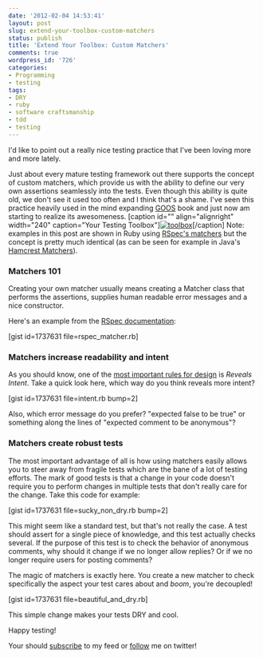 ```yaml
---
date: '2012-02-04 14:53:41'
layout: post
slug: extend-your-toolbox-custom-matchers
status: publish
title: 'Extend Your Toolbox: Custom Matchers'
comments: true
wordpress_id: '726'
categories:
- Programming
- testing
tags:
- DRY
- ruby
- software craftsmanship
- tdd
- testing
---
```


I'd like to point out a really nice testing practice that I've been loving more and more lately.

Just about every mature testing framework out there supports the concept of custom matchers, which provide us with the ability to define our very own assertions seamlessly into the tests. Even though this ability is quite old, we don't see it used too often and I think that's a shame. I've seen this practice heavily used in the mind expanding [GOOS](http://www.amazon.com/gp/product/0321503627?ie=UTF8&tag=thcodu02-20&linkCode=shr&camp=213733&creative=393185&creativeASIN=0321503627) book and just now am starting to realize its awesomeness.
[caption id="" align="alignright" width="240" caption="Your Testing Toolbox"][![toolbox](http://farm2.staticflickr.com/1155/1403240351_68114a0c53.jpg)](http://www.flickr.com/photos/dipster1/1403240351/)[/caption]
Note: examples in this post are shown in Ruby using [RSpec's matchers](https://github.com/dchelimsky/rspec/wiki/Custom-Matchers) but the concept is pretty much identical (as can be seen for example in Java's [Hamcrest Matchers](http://code.google.com/p/hamcrest/wiki/Tutorial)).



### Matchers 101


Creating your own matcher usually means creating a Matcher class that performs the assertions, supplies human readable error messages and a nice constructor.

Here's an example from the [RSpec documentation](https://github.com/dchelimsky/rspec/wiki/Custom-Matchers):

[gist id=1737631 file=rspec_matcher.rb]


### Matchers increase readability and intent


As you should know, one of the [most important rules for design](http://c2.com/cgi/wiki?XpSimplicityRules) is _Reveals Intent_. Take a quick look here, which way do you think reveals more intent?

[gist id=1737631 file=intent.rb bump=2]

Also, which error message do you prefer? "expected false to be true" or something along the lines of "expected comment to be anonymous"?


### Matchers create robust tests


The most important advantage of all is how using matchers easily allows you to steer away from fragile tests which are the bane of a lot of testing efforts.
The mark of good tests is that a change in your code doesn't require you to perform changes in multiple tests that don't really care for the change.
Take this code for example:

[gist id=1737631 file=sucky_non_dry.rb bump=2]

This might seem like a standard test, but that's not really the case. A test should assert for a single piece of knowledge, and this test actually checks several. If the purpose of this test is to check the behavior of anonymous comments, why should it change if we no longer allow replies? Or if we no longer require users for posting comments?

The magic of matchers is exactly here. You create a new matcher to check specifically the aspect your test cares about and *boom*, you're decoupled!

[gist id=1737631 file=beautiful_and_dry.rb]

This simple change makes your tests DRY and cool.

Happy testing!

Your should [subscribe](http://feeds.feedburner.com/TheCodeDump) to my feed or [follow](http://twitter.com/avivby) me on twitter!
